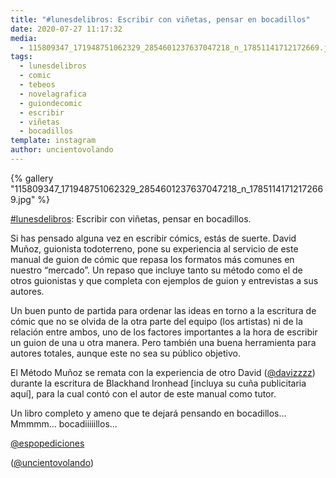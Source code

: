 ```yaml
---
title: "#lunesdelibros: Escribir con viñetas, pensar en bocadillos"
date: 2020-07-27 11:17:32
media: 
  - 115809347_171948751062329_2854601237637047218_n_17851141712172669.jpg
tags: 
  - lunesdelibros
  - comic
  - tebeos
  - novelagrafica
  - guiondecomic
  - escribir
  - viñetas
  - bocadillos
template: instagram
author: uncientovolando
---
```


{% gallery "115809347_171948751062329_2854601237637047218_n_17851141712172669.jpg" %}

[#lunesdelibros](/tags/lunesdelibros): Escribir con viñetas, pensar en bocadillos.

Si has pensado alguna vez en escribir cómics, estás de suerte. David Muñoz, guionista todoterreno, pone su experiencia al servicio de este manual de guion de cómic que repasa los formatos más comunes en nuestro “mercado”. Un repaso que incluye tanto su método como el de otros guionistas y que completa con ejemplos de guion y entrevistas a sus autores.

Un buen punto de partida para ordenar las ideas en torno a la escritura de cómic que no se olvida de la otra parte del equipo (los artistas) ni de la relación entre ambos, uno de los factores importantes a la hora de escribir un guion de una u otra manera. Pero también una buena herramienta para autores totales, aunque este no sea su público objetivo.

El Método Muñoz se remata con la experiencia de otro David ([@davizzzz](https://instagram.com/davizzzz)) durante la escritura de Blackhand Ironhead [incluya su cuña publicitaria aquí], para la cual contó con el autor de este manual como tutor.

Un libro completo y ameno que te dejará pensando en bocadillos... Mmmmm... bocadiiiiillos...

[@espopediciones](https://instagram.com/espopediciones)

([@uncientovolando](https://instagram.com/uncientovolando))
